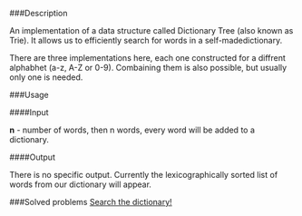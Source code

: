 ###Description

An implementation of a data structure called Dictionary Tree (also known as Trie). It allows us to efficiently search for words in a self-madedictionary.<br>
 
There are three implementations here, each one constructed for a diffrent alphabhet (a-z, A-Z or 0-9). Combaining them is also possible, but usually only one is needed. 

###Usage

####Input

<b>n</b> - number of words, then n words, every word will be added to a dictionary.  <br>

####Output

There is no specific output. Currently the lexicographically sorted list of words from our dictionary will appear. </br>

###Solved problems
[Search the dictionary!](http://spoj.com/problems/DICT/) <br>
